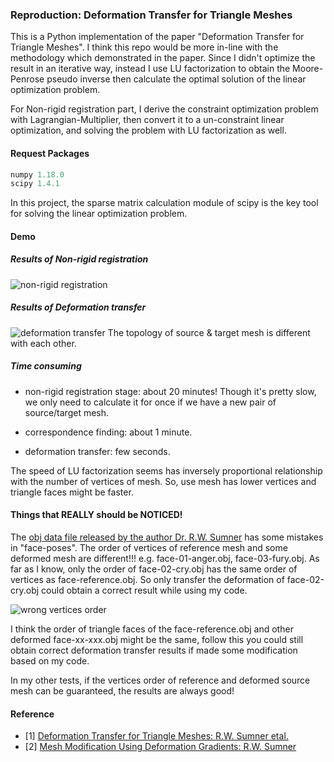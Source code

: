 ### Reproduction: Deformation Transfer for Triangle Meshes
This is a Python implementation of the paper "Deformation Transfer for Triangle Meshes".
I think this repo would be more in-line with the methodology which demonstrated in the paper.
Since I didn't optimize the result in an iterative way, instead I use LU factorization to obtain the 
Moore-Penrose pseudo inverse then calculate the optimal solution of the linear optimization problem.

For Non-rigid registration part, I derive the constraint optimization problem with Lagrangian-Multiplier, 
then convert it to a un-constraint linear optimization, and solving the problem with LU factorization
as well.
#### Request Packages
```python
numpy 1.18.0
scipy 1.4.1
```
In this project, the sparse matrix calculation module of scipy is the key tool for solving the linear 
optimization problem.

#### Demo
##### Results of Non-rigid registration
![non-rigid registration](https://images.algorithmic.cn/GitHub/images/deformation_transfer_demo1.jpg)

##### Results of Deformation transfer
![deformation transfer](https://images.algorithmic.cn/GitHub/images/deformation_transfer_demo2.jpg)
The topology of source & target mesh is different with each other.


##### Time consuming
- non-rigid registration stage: about 20 minutes! Though it's pretty slow, we only need to calculate it for once if we
have a new pair of source/target mesh.

- correspondence finding: about 1 minute.

- deformation transfer: few seconds.

The speed of LU factorization seems has inversely proportional relationship with the number of vertices of mesh.
So, use mesh has lower vertices and triangle faces might be faster.

#### Things that REALLY should be NOTICED!
The [obj data file released by the author Dr. R.W. Sumner](http://people.csail.mit.edu/sumner/research/deftransfer/data.html)
has some mistakes in "face-poses". The order of vertices of reference mesh and some deformed mesh are different!!!
e.g. face-01-anger.obj, face-03-fury.obj. As far as I know, only the order of face-02-cry.obj has the same order of
vertices as face-reference.obj. So only transfer the deformation of face-02-cry.obj could obtain a correct result while
using my code.

![wrong vertices order](https://images.algorithmic.cn/GitHub/images/deformation_transfer_wrong_vts_order.png)

I think the order of triangle faces of the face-reference.obj and other deformed face-xx-xxx.obj might be the same, 
follow this you could still obtain correct deformation transfer results if made some modification based on my code.

In my other tests, if the vertices order of reference and deformed source mesh can be guaranteed, the results are always
good!


#### Reference
- [1] [Deformation Transfer for Triangle Meshes: R.W. Sumner etal.](https://dl.acm.org/doi/abs/10.1145/1015706.1015736)
- [2] [Mesh Modification Using Deformation Gradients: R.W. Sumner](https://dspace.mit.edu/handle/1721.1/34025)
